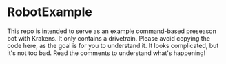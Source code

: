 # RobotExample
This repo is intended to serve as an example command-based preseason bot with Krakens. It only contains a drivetrain.
Please avoid copying the code here, as the goal is for you to understand it. It looks complicated, but it's not too bad.
Read the comments to understand what's happening!